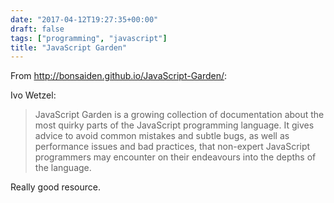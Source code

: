 ```yaml
---
date: "2017-04-12T19:27:35+00:00"
draft: false
tags: ["programming", "javascript"]
title: "JavaScript Garden"
---
```

From http://bonsaiden.github.io/JavaScript-Garden/:

Ivo Wetzel:

>JavaScript Garden is a growing collection of documentation about the most quirky parts of the JavaScript programming language. It gives advice to avoid common mistakes and subtle bugs, as well as performance issues and bad practices, that non-expert JavaScript programmers may encounter on their endeavours into the depths of the language.

Really good resource.
